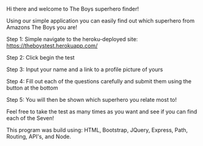 Hi there and welcome to The Boys superhero finder! 

Using our simple application you can easily find out which superhero from Amazons The Boys you are!

Step 1: Simple navigate to the heroku-deployed site: https://theboystest.herokuapp.com/

Step 2: Click begin the test 

Step 3: Input your name and a link to a profile picture of yours 

Step 4: Fill out each of the questions carefully and submit them using the button at the bottom 

Step 5: You will then be shown which superhero you relate most to! 

Feel free to take the test as many times as you want and see if you can find each of the Seven! 


This program was build using: HTML, Bootstrap, JQuery, Express, Path, Routing, API's, and Node. 

